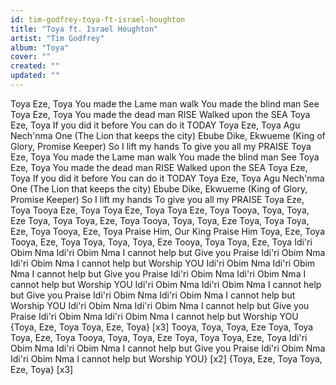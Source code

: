 ```yaml
---
id: tim-godfrey-toya-ft-israel-houghton
title: "Toya ft. Israel Houghton"
artist: "Tim Godfrey"
album: "Toya"
cover: ""
created: ""
updated: ""
---
```


Toya Eze, Toya
You made the Lame man walk
You made the blind man See
Toya Eze, Toya
You made the dead man RISE
Walked upon the SEA
Toya Eze, Toya
If you did it before
You can do it TODAY
Toya Eze, Toya
Agu Nech'nma One
(The Lion that keeps the city)
Ebube Dike, Ekwueme
(King of Glory, Promise Keeper)
So I lift my hands
To give you all my PRAISE
Toya Eze, Toya
You made the Lame man walk
You made the blind man See
Toya Eze, Toya
You made the dead man RISE
Walked upon the SEA
Toya Eze, Toya
If you did it before
You can do it TODAY
Toya Eze, Toya
Agu Nech'nma One
(The Lion that keeps the city)
Ebube Dike, Ekwueme
(King of Glory, Promise Keeper)
So I lift my hands
To give you all my PRAISE
Toya Eze, Toya
Tooya Eze, Toya
Toya Eze, Toya
Toya Eze, Toya
Tooya, Toya, Toya, Eze
Toya, Toya
Toya, Eze, Toya
Tooya, Toya, Toya, Eze
Toya, Toya
Toya, Eze, Toya
Tooya, Eze, Toya
Praise Him, Our King
Praise Him
Toya, Eze, Toya
Tooya, Eze, Toya
Toya, Toya, Toya, Eze
Tooya, Toya
Toya, Eze, Toya
Idi'ri Obim Nma
Idi'ri Obim Nma
I cannot help but
Give you Praise
Idi'ri Obim Nma
Idi'ri Obim Nma
I cannot help but
Worship YOU
Idi'ri Obim Nma
Idi'ri Obim Nma
I cannot help but
Give you Praise
Idi'ri Obim Nma
Idi'ri Obim Nma
I cannot help but
Worship YOU
Idi'ri Obim Nma
Idi'ri Obim Nma
I cannot help but
Give you Praise
Idi'ri Obim Nma
Idi'ri Obim Nma
I cannot help but
Worship YOU
Idi'ri Obim Nma
Idi'ri Obim Nma
I cannot help but
Give you Praise
Idi'ri Obim Nma
Idi'ri Obim Nma
I cannot help but
Worship YOU
{Toya, Eze, Toya
Toya, Eze, Toya} [x3]
Tooya, Toya, Toya, Eze
Toya, Toya
Toya, Eze, Toya
Tooya, Toya, Toya, Eze
Toya, Toya
Toya, Eze, Toya
Idi'ri Obim Nma
Idi'ri Obim Nma
I cannot help but
Give you Praise
Idi'ri Obim Nma
Idi'ri Obim Nma
I cannot help but
Worship YOU} [x2]
{Toya, Eze, Toya
Toya, Eze, Toya} [x3]